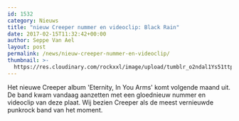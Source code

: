 ```yaml
---
id: 1532
category: Nieuws
title: "nieuw Creeper nummer en videoclip: Black Rain"
date: 2017-02-15T11:32:42+00:00
author: Seppe Van Ael
layout: post
permalink: /news/nieuw-creeper-nummer-en-videoclip/
thumbnail: >-
  https://res.cloudinary.com/rockxxl/image/upload/tumblr_o2ndal1Ys51ttp876o1_r1_1280.jpg
---
```

Het nieuwe Creeper album 'Eternity, In You Arms' komt volgende maand uit. De band kwam vandaag aanzetten met een gloednieuw nummer en videoclip van deze plaat. Wij bezien Creeper als de meest vernieuwde punkrock band van het moment.

